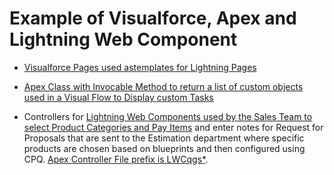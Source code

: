 # Example of Visualforce, Apex and Lightning Web Component

- [Visualforce Pages used astemplates for Lightning Pages](https://github.com/JohnnyStenson/orgDevShowcase/tree/master/force-app/main/default/aura)

- [Apex Class with Invocable Method to return a list of custom objects used in a Visual Flow to Display custom Tasks](https://github.com/JohnnyStenson/orgDevShowcase/blob/master/force-app/main/default/classes/AssignedTasks.cls)
- Controllers for [Lightning Web Components used by the Sales Team to select Product Categories and Pay Items](https://github.com/JohnnyStenson/orgDevShowcase/tree/master/force-app/main/default/lwc) and enter notes for Request for Proposals that are sent to the Estimation department where specific products are chosen based on blueprints and then configured using CPQ. [Apex Controller File prefix is LWCqgs*](https://github.com/JohnnyStenson/orgDevShowcase/tree/master/force-app/main/default/classes).
